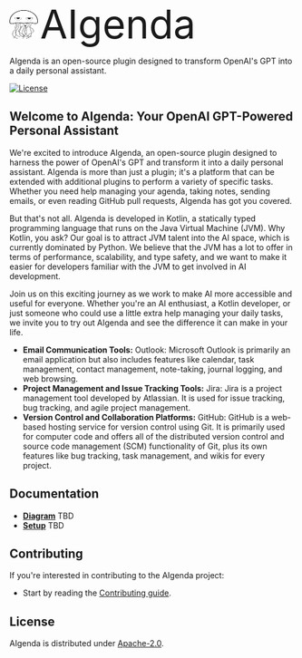 <p>
  <img src="docs/logo.png" alt="Portuguese man o' war" width="50" height="50" style="display: inline;"/> <span style="font-size: 70px;">AIgenda</span>
</p>
AIgenda is an open-source plugin designed to transform OpenAI's GPT into a daily personal assistant.

[![License](https://img.shields.io/github/license/lusitania-labs/aigenda?style=plastic)](LICENSE)

## Welcome to AIgenda: Your OpenAI GPT-Powered Personal Assistant

We're excited to introduce AIgenda, an open-source plugin designed to harness the power of OpenAI's GPT and transform it into a daily personal assistant. AIgenda is more than just a plugin; it's a platform that can be extended with additional plugins to perform a variety of specific tasks. Whether you need help managing your agenda, taking notes, sending emails, or even reading GitHub pull requests, AIgenda has got you covered.

But that's not all. AIgenda is developed in Kotlin, a statically typed programming language that runs on the Java Virtual Machine (JVM). 
Why Kotlin, you ask? Our goal is to attract JVM talent into the AI space, which is currently dominated by Python.
We believe that the JVM has a lot to offer in terms of performance, scalability, and type safety, and we want to make it easier for developers familiar with the JVM to get involved in AI development.

Join us on this exciting journey as we work to make AI more accessible and useful for everyone. Whether you're an AI enthusiast, a Kotlin developer, or just someone who could use a little extra help managing your daily tasks, we invite you to try out AIgenda and see the difference it can make in your life.


- **Email Communication Tools:** Outlook: Microsoft Outlook is primarily an email application but also includes features like calendar, task management, contact management, note-taking, journal logging, and web browsing.
- **Project Management and Issue Tracking Tools:** Jira: Jira is a project management tool developed by Atlassian. It is used for issue tracking, bug tracking, and agile project management.
- **Version Control and Collaboration Platforms:** GitHub: GitHub is a web-based hosting service for version control using Git. It is primarily used for computer code and offers all of the distributed version control and source code management (SCM) functionality of Git, plus its own features like bug tracking, task management, and wikis for every project.


## Documentation
- **[Diagram](docs/diagram.png)** TBD
- **[Setup](docs/diagram.png)** TBD


## Contributing

If you're interested in contributing to the AIgenda project:

- Start by reading the [Contributing guide](https://github.com/lusitania-labs/aigenda/blob/main/CONTRIBUTING.md).


## License

AIgenda is distributed under [Apache-2.0](LICENSE).
